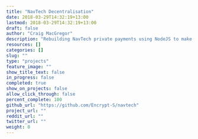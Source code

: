```yaml
---
title: "NavTech Decentralisation"
date: 2018-03-29T14:32:19+13:00
lastmod: 2018-03-29T14:32:19+13:00
draft: false
author: "Craig MacGregor"
description: "Rebuilding NavTech private payments using NodeJS to make it easier to distribute and be run by anyone who wants to participate in NavTech payments."
resources: []
categories: []
slug: ""
type: "projects"
feature_image: ""
show_title_text: false
in_progress: false
completed: true
show_on_projects: false
allow_click_through: false
percent_complete: 100
github_url: "https://github.com/Encrypt-S/navtech"
project_url: ""
reddit_url: ""
twitter_url: ""
weight: 0
---
```

